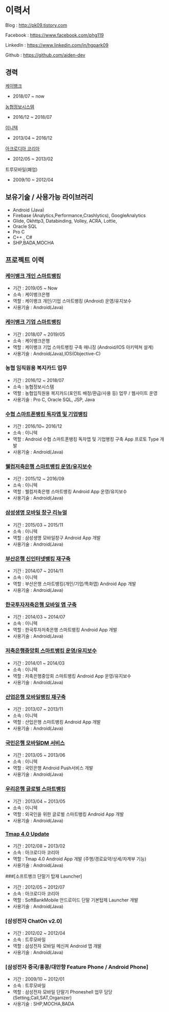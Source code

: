 # 이력서

Blog : http://pk09.tistory.com

Facebook : https://www.facebook.com/phg119

LinkedIn : https://www.linkedin.com/in/hgpark09

Github : https://github.com/aiden-dev 

## 경력

[케이뱅크](http://www.kbanknow.com/)
- 2018/07 ~ now

[농협정보시스템](https://www.nonghyupit.com)
- 2016/12 ~ 2018/07

[이니텍](http://www.initech.com)
- 2013/04 ~ 2016/12

[아크로디아 코리아](https://acrodea.co.jp/english/)
- 2012/05 ~ 2013/02

트루모바일(폐업)
- 2009/10 ~ 2012/04

## 보유기술 / 사용가능 라이브러리
- Android (Java)
- Firebase (Analytics,Performance,Crashlytics), GoogleAnalytics
- Glide, Okhttp3, Databinding, Volley, ACRA, Lottie,  
- Oracle SQL
- Pro C 
- C++ , C#
- SHP,BADA,MOCHA 

## 프로젝트 이력

### [케이뱅크 개인 스마트뱅킹](https://play.google.com/store/apps/details?id=com.kbankwith.smartbank)
- 기간 : 2019/05 ~ Now
- 소속 : 케이뱅크은행
- 역할 : 케이뱅크 개인/기업 스마트뱅킹 (Android) 운영/유지보수
- 사용기술 : Android(Java)

### [케이뱅크 기업 스마트뱅킹](https://play.google.com/store/apps/details?id=com.kbankwith.cbzbank)
- 기간 : 2018/07 ~ 2019/05
- 소속 : 케이뱅크은행
- 역할 : 케이뱅크 기업 스마트뱅킹 구축 매니징 (Android/IOS 아키텍쳐 설계)
- 사용기술 : Android(Java),IOS(Objective-C)

### 농협 임직원용 복지카드 업무
- 기간 : 2016/12 ~ 2018/07
- 소속 : 농협정보시스템
- 역할 : 농협임직원용 복지카드(포인트 배정/환급/사용 등) 업무 / 웹사이트 운영
- 사용기술 : Pro C, Oracle SQL, JSP, Java

### [수협 스마트폰뱅킹 독자앱 및 기업뱅킹](https://play.google.com/store/apps/details?id=com.suhyup.psmb)
- 기간 : 2016/10~ 2016/12
- 소속 : 이니텍
- 역할 : Android 수협 스마트폰뱅킹 독자앱 및 기업뱅킹 구축 App 프로토 Type 개발
- 사용기술 : Android(Java)

### [웰컴저축은행 스마트뱅킹 운영/유지보수](https://play.google.com/store/apps/details?id=kr.co.welcomebank.omb)
- 기간 : 2015/12 ~ 2016/09
- 소속 : 이니텍
- 역할 : 웰컴저축은행 스마트뱅킹 Android App 운영/유지보수
- 사용기술 : Android(Java)

### [삼성생명 모바일 창구 리뉴얼](https://play.google.com/store/apps/details?id=com.cs.android.SlifeCustomer)
- 기간 : 2015/03 ~ 2015/11
- 소속 : 이니텍
- 역할 : 삼성생명 모바일창구 Android App 개발
- 사용기술 : Android(Java)

### [부산은행 신인터넷뱅킹 재구축](https://play.google.com/store/apps/details?id=kr.co.busanbank.mbp)
- 기간 : 2014/07 ~ 2014/11
- 소속 : 이니텍
- 역할 : 부산은행 스마트뱅킹(개인/기업/특화앱) Android App 개발
- 사용기술 : Android(Java)

### [한국투자저축은행 모바일 앱 구축](https://play.google.com/store/apps/details?id=co.kisb.banking)
- 기간 : 2014/03 ~ 2014/07
- 소속 : 이니텍
- 역할 : 한국투자저축은행 스마트뱅킹 Android App 개발
- 사용기술 : Android(Java)

### [저축은행중앙회 스마트뱅킹 운영/유지보수](https://play.google.com/store/apps/details?id=kr.or.sbbank.plus)
- 기간 : 2014/01 ~ 2014/03
- 소속 : 이니텍
- 역할 : 저축은행중앙회 스마트뱅킹 Android App 운영/유지보수
- 사용기술 : Android(Java)

### [산업은행 모바일뱅킹 재구축](https://play.google.com/store/apps/details?id=co.kr.kdb.android.smartkdb)
- 기간 : 2013/07 ~ 2013/11
- 소속 : 이니텍
- 역할 : 산업은행 스마트뱅킹 Android App 개발
- 사용기술 : Android(Java)

### [국민은행 모바일DM 서비스](https://play.google.com/store/apps/details?id=com.kbstar.starpush)
- 기간 : 2013/05 ~ 2013/06
- 소속 : 이니텍
- 역할 : 국민은행 Android Push서비스 개발
- 사용기술 : Android(Java)

### [우리은행 글로벌 스마트뱅킹](https://play.google.com/store/apps/details?id=com.wooribank.smlg_android)
- 기간 : 2013/04 ~ 2013/05
- 소속 : 이니텍
- 역할 : 외국인을 위한 글로벌 스마트뱅킹 Android App 개발
- 사용기술 : Android(Java)

### [Tmap 4.0 Update](https://play.google.com/store/apps/details?id=com.skt.tmap.ku)
- 기간 : 2012/08 ~ 2013/02
- 소속 : 아크로디아 코리아
- 역할 : Tmap 4.0 Android App 개발 (주행/경로요약/상세/차계부 기능)
- 사용기술 : Android(Java)

###[소프트뱅크 단말기 탑재 Launcher] 
- 기간 : 2012/05 ~ 2012/07
- 소속 : 아크로디아 코리아
- 역할 : SoftBankMobile 안드로이드 단말 기본탑제 Launcher 개발
- 사용기술 : Android(Java)

### [삼성전자 ChatOn v2.0]
- 기간 : 2012/02 ~ 2012/04
- 소속 : 트루모바일
- 역할 : 삼성전자 모바일 메신져 Android 앱 개발
- 사용기술 : Android(Java)

### [삼성전자 중국/홍콩/대만향 Feature Phone / Android Phone]
- 기간 : 2009/10 ~ 2012/01
- 소속 : 트루모바일
- 역할 : 삼성전자 모바일 단말기 Phoneshell 업무 담당 (Setting,Call,SAT,Organizer)
- 사용기술 : SHP,MOCHA,BADA
